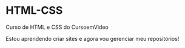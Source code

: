 # HTML-CSS
 Curso de HTML e CSS do CursoemVideo

Estou aprendendo criar sites e agora vou gerenciar meu repositórios!
